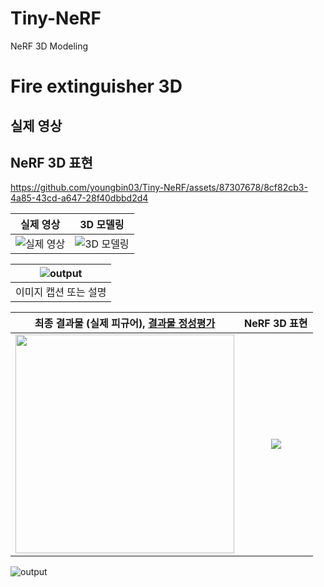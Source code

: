 # Tiny-NeRF
NeRF 3D Modeling

# Fire extinguisher 3D

## 실제 영상
## NeRF 3D 표현

https://github.com/youngbin03/Tiny-NeRF/assets/87307678/8cf82cb3-4a85-43cd-a647-28f40dbbd2d4

| 실제 영상 | 3D 모델링 |
|:---------:|:---------:|
| ![실제 영상](https://github.com/youngbin03/Tiny-NeRF/assets/87307678/61c17c23-23b8-4fcd-8674-7904af7d8927) | ![3D 모델링](https://github.com/youngbin03/Tiny-NeRF/assets/87307678/61c17c23-23b8-4fcd-8674-7904af7d8927) |

| ![output](https://github.com/youngbin03/Tiny-NeRF/assets/87307678/8cf82cb3-4a85-43cd-a647-28f40dbbd2d4) |
|:-------------------------------------------------------------------------------------------------------:|
|                                      이미지 캡션 또는 설명                                               |

| 최종 결과물 (실제 피규어), [결과물 정성평가](https://github.com/youngbin03/Tiny-NeRF/assets/87307678/8cf82cb3-4a85-43cd-a647-28f40dbbd2d4) | NeRF 3D 표현 |
|:-------------------------------------------------------------------------------------------------------------------------------:|:------------:|
| <img width="350" src="https://github.com/ProtossDragoon/PlankHyundong/blob/main/docs/images/figure_final.jpg">                  | <img src="https://github.com/youngbin03/Tiny-NeRF/assets/87307678/5e955809-b98b-4262-a342-fc3e9a032b3f"> |

![output](https://github.com/youngbin03/Tiny-NeRF/assets/87307678/5e955809-b98b-4262-a342-fc3e9a032b3f)
